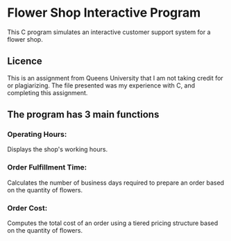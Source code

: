 # Flower Shop Interactive Program
This C program simulates an interactive customer support system for a flower shop. 

## Licence
This is an assignment from Queens University that I am not taking credit for or plagiarizing. The file presented was my experience with C, and completing this assignment. 

## The program has 3 main functions

### Operating Hours:
Displays the shop's working hours.

### Order Fulfillment Time: 
Calculates the number of business days required to prepare an order based on the quantity of flowers.

### Order Cost: 
Computes the total cost of an order using a tiered pricing structure based on the quantity of flowers.


